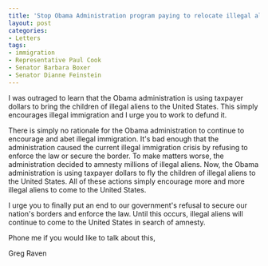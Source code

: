 ```yaml
---
title: 'Stop Obama Administration program paying to relocate illegal aliens'
layout: post
categories:
- Letters
tags:
- immigration
- Representative Paul Cook
- Senator Barbara Boxer
- Senator Dianne Feinstein
---
```


I was outraged to learn that the Obama administration is using taxpayer dollars to bring the children of illegal aliens to the United States. This simply encourages illegal immigration and I urge you to work to defund it.

There is simply no rationale for the Obama administration to continue to encourage and abet illegal immigration. It's bad enough that the administration caused the current illegal immigration crisis by refusing to enforce the law or secure the border. To make matters worse, the administration decided to amnesty millions of illegal aliens. Now, the Obama administration is using taxpayer dollars to fly the children of illegal aliens to the United States. All of these actions simply encourage more and more illegal aliens to come to the United States.

I urge you to finally put an end to our government's refusal to secure our nation's borders and enforce the law. Until this occurs, illegal aliens will continue to come to the United States in search of amnesty.

Phone me if you would like to talk about this,

Greg Raven